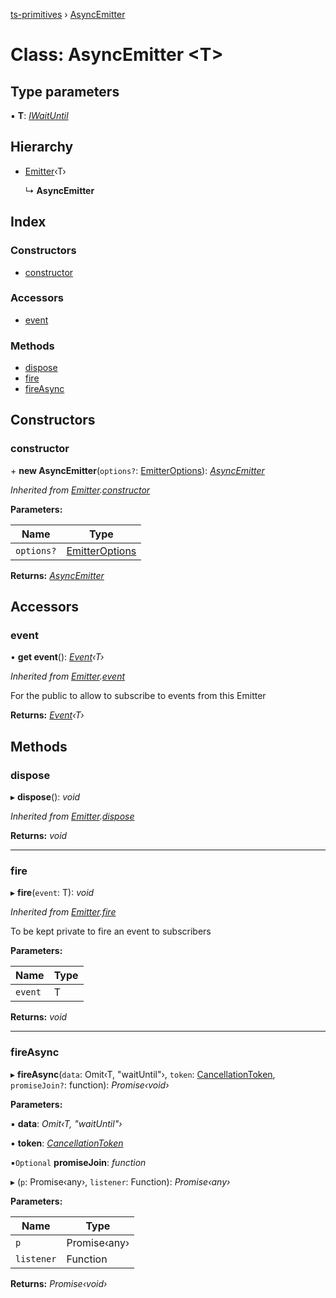 [ts-primitives](../README.md) › [AsyncEmitter](asyncemitter.md)

# Class: AsyncEmitter <**T**>

## Type parameters

▪ **T**: *[IWaitUntil](../interfaces/iwaituntil.md)*

## Hierarchy

* [Emitter](emitter.md)‹T›

  ↳ **AsyncEmitter**

## Index

### Constructors

* [constructor](asyncemitter.md#constructor)

### Accessors

* [event](asyncemitter.md#event)

### Methods

* [dispose](asyncemitter.md#dispose)
* [fire](asyncemitter.md#fire)
* [fireAsync](asyncemitter.md#fireasync)

## Constructors

###  constructor

\+ **new AsyncEmitter**(`options?`: [EmitterOptions](../interfaces/emitteroptions.md)): *[AsyncEmitter](asyncemitter.md)*

*Inherited from [Emitter](emitter.md).[constructor](emitter.md#constructor)*

**Parameters:**

Name | Type |
------ | ------ |
`options?` | [EmitterOptions](../interfaces/emitteroptions.md) |

**Returns:** *[AsyncEmitter](asyncemitter.md)*

## Accessors

###  event

• **get event**(): *[Event](../modules/event.md)‹T›*

*Inherited from [Emitter](emitter.md).[event](emitter.md#event)*

For the public to allow to subscribe
to events from this Emitter

**Returns:** *[Event](../modules/event.md)‹T›*

## Methods

###  dispose

▸ **dispose**(): *void*

*Inherited from [Emitter](emitter.md).[dispose](emitter.md#dispose)*

**Returns:** *void*

___

###  fire

▸ **fire**(`event`: T): *void*

*Inherited from [Emitter](emitter.md).[fire](emitter.md#fire)*

To be kept private to fire an event to
subscribers

**Parameters:**

Name | Type |
------ | ------ |
`event` | T |

**Returns:** *void*

___

###  fireAsync

▸ **fireAsync**(`data`: Omit‹T, "waitUntil"›, `token`: [CancellationToken](../modules/cancellationtoken.md), `promiseJoin?`: function): *Promise‹void›*

**Parameters:**

▪ **data**: *Omit‹T, "waitUntil"›*

▪ **token**: *[CancellationToken](../modules/cancellationtoken.md)*

▪`Optional`  **promiseJoin**: *function*

▸ (`p`: Promise‹any›, `listener`: Function): *Promise‹any›*

**Parameters:**

Name | Type |
------ | ------ |
`p` | Promise‹any› |
`listener` | Function |

**Returns:** *Promise‹void›*
